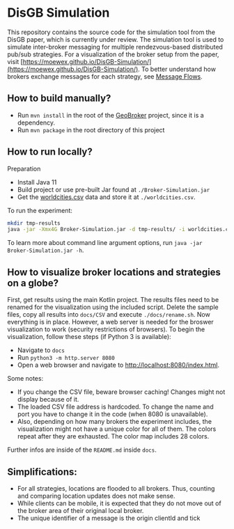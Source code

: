 # DisGB Simulation

This repository contains the source code for the simulation tool from the DisGB paper, which is currently under review.
The simulation tool is used to simulate inter-broker messaging for multiple rendezvous-based distributed pub/sub strategies.
For a visualization of the broker setup from the paper, visit [https://moewex.github.io/DisGB-Simulation/](https://moewex.github.io/DisGB-Simulation/).
To better understand how brokers exchange messages for each strategy, see [Message Flows](https://github.com/MoeweX/DisGB-Simulation/blob/master/message-flows.pdf).

## How to build manually?

- Run `mvn install` in the root of the [GeoBroker](http://www.github.com/moewex/geobroker) project, since it is a dependency.
- Run `mvn package` in the root directory of this project

## How to run locally?

Preparation
- Install Java 11
- Build project or use pre-built Jar found at `./Broker-Simulation.jar`
- Get the [worldcities.csv](https://simplemaps.com/data/world-cities) data and store it at `./worldcities.csv`.


To run the experiment:
```bash
mkdir tmp-results
java -jar -Xmx4G Broker-Simulation.jar -d tmp-results/ -i worldcities.csv -p exp --nBrokers 9 --nClients 1000 --nTopics 10 --pop 1000000 -e 900 --eGeofence 5.0 --sGeofence 10.0 --fieldSize 6 --history false
```
To learn more about command line argument options, run `java -jar Broker-Simulation.jar -h`.

## How to visualize broker locations and strategies on a globe?

First, get results using the main Kotlin project.
The results files need to be renamed for the visualization using the included script. Delete the sample files, copy all results into
`docs/CSV` and execute `./docs/rename.sh`.
Now everything is in place. However, a web server is needed for the broswer visualization to work (security restrictions of browsers).
To begin the visualization, follow these steps (if Python 3 is available):

- Navigate to `docs`
- Run `python3 -m http.server 8080`
- Open a web browser and navigate to [http://localhost:8080/index.html](http://localhost:8080/index.html).

Some notes:
- If you change the CSV file, beware browser caching! Changes might not display because of it.
- The loaded CSV file address is hardcoded. To change the name and port you have to change it in the code (when 8080 is unavailable).
- Also, depending on how many brokers the experiment includes, the visualization might not have a unique color for all of them. The colors repeat after they are exhausted. The color map includes 28 colors.

Further infos are inside of the `README.md` inside `docs`.

## Simplifications:

- For all strategies, locations are flooded to all brokers. Thus, counting and comparing location updates does not make
 sense.
- While clients can be mobile, it is expected that they do not move out of the broker area of their original local
 broker.
- The unique identifier of a message is the origin clientId and tick
